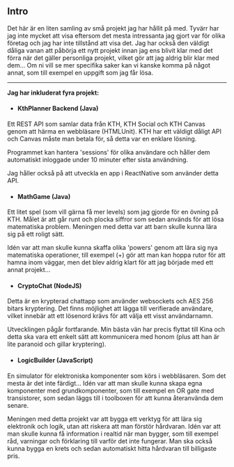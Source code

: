 ## Intro

Det här är en liten samling av små projekt jag har hållit på med. Tyvärr har
jag inte mycket att visa eftersom det mesta intressanta jag gjort var för olika
företag och jag har inte tillstånd att visa det. Jag har också den väldigt
dåliga vanan att påbörja ett nytt projekt innan jag ens blivit klar med det
förra när det gäller personliga projekt, vilket gör att jag aldrig blir klar med
dem...
Om ni vill se mer specifika saker kan vi kanske komma på något annat, som till
exempel en uppgift som jag får lösa.

***

**Jag har inkluderat fyra projekt:**

 * #### KthPlanner Backend (Java)

Ett REST API som samlar data från KTH, KTH Social och KTH Canvas genom att
härma en webbläsare (HTMLUnit). KTH har ett väldigt dåligt API och Canvas måste
man betala för, så detta var en enklare lösning.

Programmet kan hantera 'sessions' för olika användare och håller dem automatiskt
inloggade under 10 minuter efter sista användning.

Jag håller också på att utveckla en app i ReactNative som använder detta API.


 * #### MathGame (Java)

Ett litet spel (som vill gärna få mer levels) som jag gjorde för en övning på
KTH. Målet är att går runt och plocka siffror som sedan används för att lösa
matematiska problem. Meningen med detta var att barn skulle kunna lära sig på
ett roligt sätt.

Idén var att man skulle kunna skaffa olika 'powers' genom att
lära sig nya matematiska operationer, till exempel (+) gör att man kan hoppa
rutor för att hamna inom väggar, men det blev aldrig klart för att jag började
med ett annat projekt...


 * #### CryptoChat (NodeJS)

Detta är en krypterad chattapp som använder websockets och AES 256 bitars
kryptering. Det finns möjlighet att lägga till verifierade användare, vilket
innebär att ett lösenord krävs för att välja ett visst användarnamn.

Utvecklingen pågår fortfarande. Min bästa vän har precis flyttat till Kina och
detta ska vara ett enkelt sätt att kommunicera med honom (plus att han är lite
paranoid och gillar kryptering).

 * #### LogicBuilder (JavaScript)

En simulator för elektroniska komponenter som körs i webbläsaren. Som det mesta
är det inte färdigt... Idén var att man skulle kunna skapa egna komponenter med
grundkomponenter, som till exempel en OR gate med transistorer, som sedan läggs
till i toolboxen för att kunna återanvända dem senare.

Meningen med detta projekt var att bygga ett verktyg för att lära sig elektronik
och logik, utan att riskera att man förstör hårdvaran. Idén var att man skulle
kunna få information i realtid när man bygger, som till exempel råd, varningar
och förklaring till varför det inte fungerar. Man ska också kunna bygga en krets
och sedan automatiskt hitta hårdvaran till billigaste pris.
